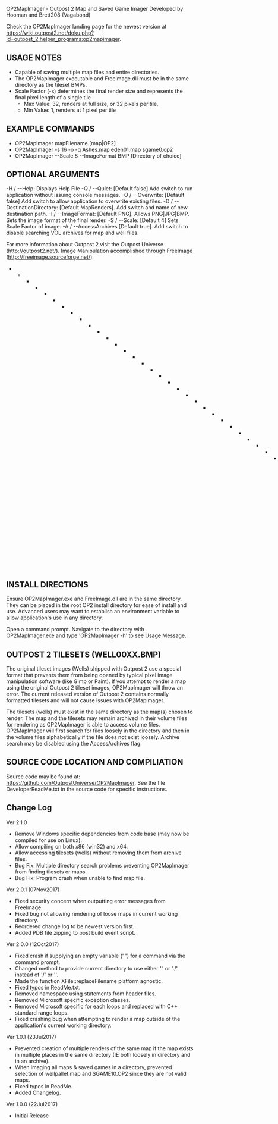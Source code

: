OP2MapImager - Outpost 2 Map and Saved Game Imager
Developed by Hooman and Brett208 (Vagabond)

Check the OP2MapImager landing page for the newest version at https://wiki.outpost2.net/doku.php?id=outpost_2:helper_programs:op2mapimager.

## USAGE NOTES
  * Capable of saving multiple map files and entire directories.
  * The OP2MapImager executable and FreeImage.dll must be in the same directory as the tileset BMPs.
  * Scale Factor (-s) determines the final render size and represents the final pixel length of a single tile
    * Max Value: 32, renders at full size, or 32 pixels per tile.
    * Min Value: 1, renders at 1 pixel per tile

## EXAMPLE COMMANDS
  * OP2MapImager mapFilename.[map|OP2]
  * OP2MapImager -s 16 -o -q Ashes.map eden01.map sgame0.op2
  * OP2MapImager --Scale 8 --ImageFormat BMP [Directory of choice]

## OPTIONAL ARGUMENTS
  -H / --Help: Displays Help File
  -Q / --Quiet: [Default false] Add switch to run application without issuing console messages.
  -O / --Overwrite: [Default false] Add switch to allow application to overwrite existing files.
  -D / --DestinationDirectory: [Default MapRenders]. Add switch and name of new destination path.
  -I / --ImageFormat: [Default PNG]. Allows PNG|JPG|BMP. Sets the image format of the final render.
  -S / --Scale: [Default 4] Sets Scale Factor of image.
  -A / --AccessArchives [Default true]. Add switch to disable searching VOL archives for map and well files.

For more information about Outpost 2 visit the Outpost Universe (http://outpost2.net/).
Image Manipulation accomplished through FreeImage (http://freeimage.sourceforge.net/).


+ + + + + + + + + + + + + + + + + + + + + + + + + + + + + + + + + + + + + + + + + + + + + + + +


## INSTALL DIRECTIONS

Ensure OP2MapImager.exe and FreeImage.dll are in the same directory. They can be placed in the root OP2 install directory for ease of install and use. Advanced users may want to establish an environment variable to allow application's use in any directory.

Open a command prompt. Navigate to the directory with OP2MapImager.exe and type 'OP2MapImager -h' to see Usage Message.


## OUTPOST 2 TILESETS (WELL00XX.BMP)

The original tileset images (Wells) shipped with Outpost 2 use a special format that prevents them from being opened by typical pixel image manipulation software (like Gimp or Paint). If you attempt to render a map using the original Outpost 2 tileset images, OP2MapImager will throw an error. The current released version of Outpost 2 contains normally formatted tilesets and will not cause issues with OP2MapImager.

The tilesets (wells) must exist in the same directory as the map(s) chosen to render. The map and the tilesets may remain archived in their volume files for rendering as OP2MapImager is able to access volume files. OP2MapImager will first search for files loosely in the directory and then in the volume files alphabetically if the file does not exist loosely. Archive search may be disabled using the AccessArchives flag.


## SOURCE CODE LOCATION AND COMPILIATION

Source code may be found at: https://github.com/OutpostUniverse/OP2MapImager. See the file DeveloperReadMe.txt in the source code for specific instructions.


## Change Log

Ver 2.1.0
 * Remove Windows specific dependencies from code base (may now be compiled for use on Linux).
 * Allow compiling on both x86 (win32) and x64.
 * Allow accessing tilesets (wells) without removing them from archive files.
 * Bug Fix: Multiple directory search problems preventing OP2MapImager from finding tilesets or maps.
 * Bug Fix: Program crash when unable to find map file.

Ver 2.0.1 (07Nov2017)
  * Fixed security concern when outputting error messages from FreeImage.
  * Fixed bug not allowing rendering of loose maps in current working directory.
  * Reordered change log to be newest version first.
  * Added PDB file zipping to post build event script.

Ver 2.0.0 (12Oct2017)
  * Fixed crash if supplying an empty variable ("") for a command via the command prompt.
  * Changed method to provide current directory to use either '.' or './' instead of '/' or '\'.
  * Made the function XFile::replaceFilename platform agnostic.
  * Fixed typos in ReadMe.txt.
  * Removed namespace using statements from header files.
  * Removed Microsoft specific exception classes.
  * Removed Microsoft specific for each loops and replaced with C++ standard range loops.
  * Fixed crashing bug when attempting to render a map outside of the application's current working directory.

Ver 1.0.1 (23Jul2017)
 * Prevented creation of multiple renders of the same map if the map exists in multiple places in the same directory (IE both loosely in directory and in an archive).
 * When imaging all maps & saved games in a directory, prevented selection of wellpallet.map and SGAME10.OP2 since they are not valid maps.
 * Fixed typos in ReadMe.
 * Added Changelog.

Ver 1.0.0 (22Jul2017)
 * Initial Release
